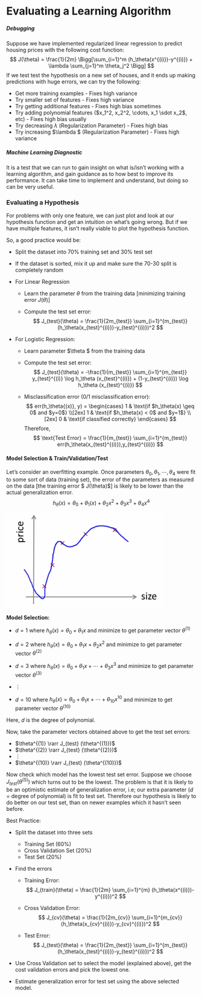# Evaluating a Learning Algorithm



##### Debugging

Suppose we have implemented regularized linear regression to predict housing prices with the following cost function:
$$
J(\theta) = \frac{1}{2m} \Bigg[\sum_{i=1}^m (h_\theta(x^{(i)})-y^{(i)}) + \lambda \sum_{j=1}^m \theta_j^2 \Bigg]
$$
If we test test the hypothesis on a new set of houses, and it ends up making predictions with huge errors, we can try the following:

- Get more training examples - Fixes high variance
- Try smaller set of features - Fixes high variance
- Try getting additional features - Fixes high bias sometimes
- Try adding polynomial features ($x_1^2, x_2^2, \cdots, x_1 \sdot x_2$, etc) - Fixes high bias usually
- Try decreasing $\lambda$ (Regularization Parameter) - Fixes high bias
- Try increasing $\lambda $ (Regularization Parameter) - Fixes high variance



##### Machine Learning Diagnostic

It is a test that we can run to gain insight on what is/isn’t working with a learning algorithm, and gain guidance as to how best to improve its performance. It can take time to implement and understand, but doing so can be very useful.



### Evaluating a Hypothesis

For problems with only one feature, we can just plot and look at our hypothesis function and get an intuition on what’s going wrong. But if we have multiple features, it isn’t really viable to plot the hypothesis function.

So, a good practice would be:

- Split the dataset into 70% training set and 30% test set

- If the dataset is sorted, mix it up and make sure the 70-30 split is completely random

- For Linear Regression

    - Learn the parameter $\theta$ from the training data [minimizing training error $J(\theta)$]

    - Compute the test set error:
        $$
        J_{test}(\theta) = \frac{1}{2m_{test}} \sum_{i=1}^{m_{test}} (h_\theta(x_{test}^{(i)})-y_{test}^{(i)})^2
        $$

- For Logistic Regression:

    - Learn parameter $\theta $ from the training data

    - Compute the test set error:
        $$
        J_{test}(\theta) = -\frac{1}{m_{test}} \sum_{i=1}^{m_{test}} y_{test}^{(i)} \log h_\theta (x_{test}^{(i)}) + (1-y_{test}^{(i)}) \log h_\theta (x_{test}^{(i)})
        $$

    - Misclassification error (0/1 misclassification error):
        $$
        err(h_\theta{(x)}, y) =
        \begin{cases}
        1 & \text{if $h_\theta(x) \geq 0$ and $y=0$} \\[2ex]
        1 & \text{if $h_\theta(x) < 0$ and $y=1$} \\[2ex]
        0 & \text{if classified correctly}
        \end{cases}
        $$
        Therefore,
        $$
        \text{Test Error} =
        \frac{1}{m_{test}} \sum_{i=1}^{m_{test}} err(h_\theta(x_{test}^{(i)}),y_{test}^{(i)})
        $$



#### Model Selection & Train/Validation/Test

Let’s consider an overfitting example. Once parameters $\theta_0, \theta_1, \cdots, \theta_4$ were fit to some sort of data (training set), the error of the parameters as measured on the data [the training error $ J(\theta)$] is likely to be lower than the actual generalization error.
$$
h_\theta(x) = \theta_0 + \theta_1(x) + \theta_2 x^2 + \theta_3 x^3 + \theta_4 x^4
$$
![Overfit Example](images/image01.png)



**Model Selection:**

- $d=1$ where $h_\theta(x) = \theta_0 + \theta_1x$ and minimize to get parameter vector $\theta^{(1)}$

- $d=2$ where $h_\theta(x) = \theta_0 + \theta_1x + \theta_2 x^2$ and minimize to get parameter vector $\theta^{(2)}$

- $d=3$ where $h_\theta(x) = \theta_0 + \theta_1x + \cdots + \theta_3 x^3$ and minimize to get parameter vector $\theta^{(3)}$

- $\vdots$
- $d=10$ where $h_\theta(x) = \theta_0 + \theta_1x + \cdots + \theta_{10} x^{10}$ and minimize to get parameter vector $\theta^{(10)}$

Here, $d$ is the degree of polynomial.

Now, take the parameter vectors obtained above to get the test set errors:

- $\theta^{(1)} \rarr J_{test} (\theta^{(1)})$
- $\theta^{(2)} \rarr J_{test} (\theta^{(2)})$
- $\vdots$
- $\theta^{(10)} \rarr J_{test} (\theta^{(10)})$

Now check which model has the lowest test set error. Suppose we choose $J_{test}(\theta^{(5)})$ which turns out to be the lowest. The problem is that it is likely to be an optimistic estimate of generalization error, i.e; our extra parameter ($d$ = degree of polynomial) is fit to test set. Therefore our hypothesis is likely to do better on our test set, than on newer examples which it hasn’t seen before.



Best Practice:

- Split the dataset into three sets

    - Training Set (60%)
    - Cross Validation Set (20%)
    - Test Set (20%)

- Find the errors

    - Training Error:
        $$
        J_{train}(\theta) = \frac{1}{2m} \sum_{i=1}^{m} (h_\theta(x^{(i)})-y^{(i)})^2
        $$

    - Cross Validation Error:
        $$
        J_{cv}(\theta) = \frac{1}{2m_{cv}} \sum_{i=1}^{m_{cv}} (h_\theta(x_{cv}^{(i)})-y_{cv}^{(i)})^2
        $$

    - Test Error:
        $$
        J_{test}(\theta) = \frac{1}{2m_{test}} \sum_{i=1}^{m_{test}} (h_\theta(x_{test}^{(i)})-y_{test}^{(i)})^2
        $$

- Use Cross Validation set to select the model (explained above), get the cost validation errors and pick the lowest one.

- Estimate generalization error for test set using the above selected model.